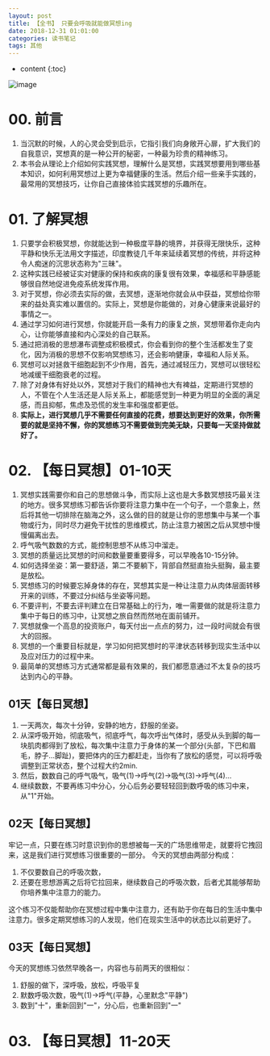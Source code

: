 ```yaml
---
layout: post
title: 【全书】 只要会呼吸就能做冥想ing
date: 2018-12-31 01:01:00
categories: 读书笔记
tags: 其他
---
```

* content
{:toc}

![image](https://user-images.githubusercontent.com/18595935/52565614-ac055900-2e4a-11e9-86d8-83bb5f3d443b.png)

# 00. 前言

1. 当沉默的时候，人的心灵会受到启示，它指引我们向身敞开心扉，扩大我们的自我意识，冥想真的是一种公开的秘密，一种最为珍贵的精神练习。
2. 本书会从理论上介绍如何实践冥想，理解什么是冥想，实践冥想要用到哪些基本知识，如何利用冥想过上更为幸福健康的生活。然后介绍一些亲手实践的，最常用的冥想技巧，让你自己直接体验实践冥想的乐趣所在。

# 01. 了解冥想

1. 只要学会积极冥想，你就能达到一种极度平静的境界，并获得无限快乐，这种平静和快乐无法用文字描述，印度教徒几千年来延续着冥想的传统，并将这种令人痴迷的沉思状态称为"三昧"。
2. 这种实践已经被证实对健康的保持和疾病的康复很有效果，幸福感和平静感能够很自然地促进免疫系统发挥作用。
3. 对于冥想，你必须去实际的做，去冥想，逐渐地你就会从中获益，冥想给你带来的益处真实难以置信的。实际上，冥想是你能做的，对身心健康来说最好的事情之一。
4. 通过学习如何进行冥想，你就能开启一条有力的康复之旅，冥想带着你走向内心，让你能够直接和内心深处的自己联系。
5. 通过把消极的思想瀑布调整成积极模式，你会看到你的整个生活都发生了变化，因为消极的思想不仅影响冥想练习，还会影响健康，幸福和人际关系。
6. 冥想可以对拯救干细胞起到不少作用，首先，通过减轻压力，冥想可以很轻松地减缓干细胞衰老的过程。
7. 除了对身体有好处以外，冥想对于我们的精神也大有裨益，定期进行冥想的人，不管在个人生活还是人际关系上，都能感觉到一种更为明显的全面的满足感，而且抑郁，焦虑及恐慌的发生率和强度都更低。
8. **实际上，进行冥想几乎不需要任何直接的花费，想要达到更好的效果，你所需要的就是坚持不懈，你的冥想练习不需要做到完美无缺，只要每一天坚持做就好了。**

# 02. 【每日冥想】01-10天

1. 冥想实践需要你和自己的思想做斗争，而实际上这也是大多数冥想技巧最关注的地方。很多冥想练习都告诉你要将注意力集中在一个句子，一个意象上，然后将其他一切排除在脑海之外，这么做的目的就是让你的思想集中与某一个事物或行为，同时尽力避免干扰性的思维模式，防止注意力被困之后从冥想中慢慢偏离出去。
2. 呼气吸气数数的方式，能控制思想不从练习中溜走。
3. 冥想的质量远比冥想的时间和数量要重要得多，可以早晚各10-15分钟。
4. 如何选择坐姿：第一要舒适，第二不要躺下，背部自然挺直抬头挺胸，最主要是放松。
5. 冥想练习的时候要忘掉身体的存在，冥想其实是一种让注意力从肉体层面转移开来的训练，不要过分纠结与坐姿等问题。
6. 不要评判，不要去评判建立在日常基础上的行为，唯一需要做的就是将注意力集中于每日的练习中，让冥想之旅自然而然地在面前铺开。
7. 冥想就像一个高息的投资账户，每天付出一点点的努力，过一段时间就会有很大的回报。
8. 冥想的一个重要目标就是，学习如何把冥想时的平津状态转移到现实生活中以及应对压力的过程中来。
9. 最简单的冥想练习方式通常都是最有效果的，我们都愿意通过不太复杂的技巧达到内心的平静。

## 01天【每日冥想】

1. 一天两次，每次十分钟，安静的地方，舒服的坐姿。
2. 从深呼吸开始，彻底吸气，彻底呼气，每次呼出气体时，感受从头到脚的每一块肌肉都得到了放松，每次集中注意力于身体的某一个部分(头部，下巴和眉毛，脖子...脚趾)，要把体内的压力都赶走，当你有了放松的感觉，可以将呼吸调整到正常状态，整个过程大约2min.
3. 然后，数数自己的呼气吸气，吸气(1)->呼气(2)->吸气(3)->呼气(4)...
4. 继续数数，不要再练习中分心，分心后务必要轻轻回到数呼吸的练习中来，从"1"开始。

## 02天【每日冥想】

牢记一点，只要在练习时意识到你的思想被每一天的广场思维带走，就要将它拽回来，这是我们进行冥想练习很重要的一部分。
今天的冥想由两部分构成：
1. 不仅要数自己的呼吸次数，
2. 还要在思想游离之后将它拉回来，继续数自己的呼吸次数，后者尤其能够帮助你培养集中注意力的能力。

这个练习不仅能帮助你在冥想过程中集中注意力，还有助于你在每日的生活中集中注意力。很多定期冥想练习的人发现，他们在现实生活中的状态比以前更好了。

## 03天【每日冥想】

今天的冥想练习依然早晚各一，内容也与前两天的很相似：
1. 舒服的做下，深呼吸，放松，呼吸平复
2. 默数呼吸次数，吸气(1)->呼气(平静，心里默念"平静")
3. 数到"十"，重新回到"一"，分心后，也重新回到"一"

# 03. 【每日冥想】11-20天